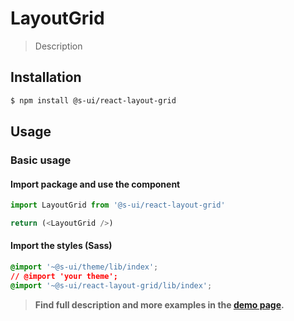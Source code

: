 # LayoutGrid

> Description

<!-- ![](./assets/preview.png) -->

## Installation

```sh
$ npm install @s-ui/react-layout-grid
```

## Usage

### Basic usage

#### Import package and use the component

```js
import LayoutGrid from '@s-ui/react-layout-grid'

return (<LayoutGrid />)
```

#### Import the styles (Sass)

```css
@import '~@s-ui/theme/lib/index';
// @import 'your theme';
@import '~@s-ui/react-layout-grid/lib/index';
```


> **Find full description and more examples in the [demo page](#).**